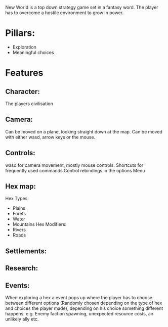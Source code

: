 New World is a top down strategy game set in a fantasy word. The player has to overcome a hostile environment to grow in power.

# Pillars:
- Exploration
- Meaningful choices

# Features
## Character:
The players civilisation
## Camera:
Can be moved on a plane, looking straight down at the map.
Can be moved with either wasd, arrow keys or the mouse.

## Controls:
wasd for camera movement, mostly mouse controls.
Shortcuts for frequently used commands
Control rebindings in the options Menu
## Hex map:
Hex Types:
- Plains
- Forets
- Water
- Mountains
Hex Modifiers:
- Rivers
- Roads
## Settlements:

## Research:

## Events:
When exploring a hex a event pops up where the player has to choose between different options (Randomly chosen depending on the type of hex and choices the player made), depending on his choice something different happens. e.g. Enemy faction spawning, unexpected resource costs, an unlikely ally etc.